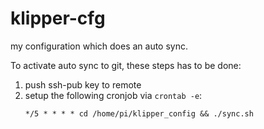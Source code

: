 # klipper-cfg
my configuration which does an auto sync.

To activate auto sync to git, these steps has to be done:
1. push ssh-pub key to remote
2. setup the following cronjob via `crontab -e`:
    ```
    */5 * * * * cd /home/pi/klipper_config && ./sync.sh
    ```